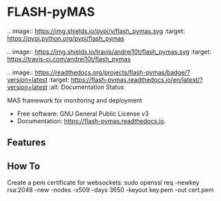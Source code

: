 FLASH-pyMAS
===========


.. image:: https://img.shields.io/pypi/v/flash_pymas.svg
        :target: https://pypi.python.org/pypi/flash_pymas

.. image:: https://img.shields.io/travis/andrei10t/flash_pymas.svg
        :target: https://travis-ci.com/andrei10t/flash_pymas

.. image:: https://readthedocs.org/projects/flash-pymas/badge/?version=latest
        :target: https://flash-pymas.readthedocs.io/en/latest/?version=latest
        :alt: Documentation Status




MAS framework for monitoring and deployment


* Free software: GNU General Public License v3
* Documentation: https://flash-pymas.readthedocs.io.


Features
--------


How To
--------
Create a pem certificate for websockets: 
sudo openssl req -newkey rsa:2048 -new -nodes -x509 -days 3650 -keyout key.pem -out cert.pem 
